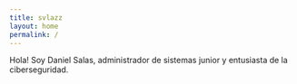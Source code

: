 ```yaml
---
title: svlazz
layout: home
permalink: /
---
```

Hola! Soy Daniel Salas, administrador de sistemas junior y entusiasta de la ciberseguridad.
